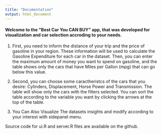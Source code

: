 ```yaml
---
title: "Documentation"
output: html_document
---
```


#### Welcome to the "Best Car You CAN BUY" app, that was developed for visualization and car selection accroding to your needs.

1. First, you need to inform the distance of your trip and the price of gasoline in your region. These information will be used to calculate the Gasoline Expenditure for each car in the dataset. Then, you can enter the maximum amount of money you want to spend on gasoline, and the table shows only the cars that have Miles per Gallon (mpg) that can go below this value.

2. Second, you can choose some caractheristcs of the cars that you desire: Cylinders, Displacement, Horse Power and Transmission. The table will show only the cars with the filters selected. You can sort the table according to the variable you want by clicking the arrows at the top of the table.

3. You Can Also Visualize The datasets insights and modify according to your interest with sidepanel menu.

Source code for ui.R and server.R files are available on the github.
